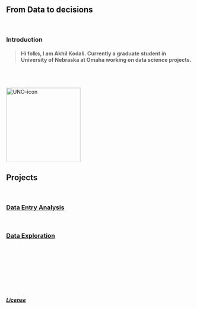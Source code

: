 ## From Data to decisions
<br>

### Introduction

> #### Hi folks, I am Akhil Kodali. Currently a graduate student in University of Nebraska at Omaha working on data science projects.

<br><br>



<img src="https://user-images.githubusercontent.com/89871722/132144234-51adf16c-46a2-43c8-8980-028fb745b144.jpg" alt="UNO-icon" width="200"/>


<br>

## Projects

<br>

### [Data Entry Analysis](https://www.unomaha.edu/)
<br>


### [Data Exploration](https://www.unomaha.edu/)
<br>


<br>
<br>
<br><br><br>
<br>









##### [License](https://github.com/akodali1/Data-to-decision-class/blob/main/LICENSE)
